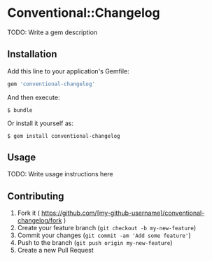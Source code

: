 # Conventional::Changelog

TODO: Write a gem description

## Installation

Add this line to your application's Gemfile:

```ruby
gem 'conventional-changelog'
```

And then execute:

    $ bundle

Or install it yourself as:

    $ gem install conventional-changelog

## Usage

TODO: Write usage instructions here

## Contributing

1. Fork it ( https://github.com/[my-github-username]/conventional-changelog/fork )
2. Create your feature branch (`git checkout -b my-new-feature`)
3. Commit your changes (`git commit -am 'Add some feature'`)
4. Push to the branch (`git push origin my-new-feature`)
5. Create a new Pull Request
